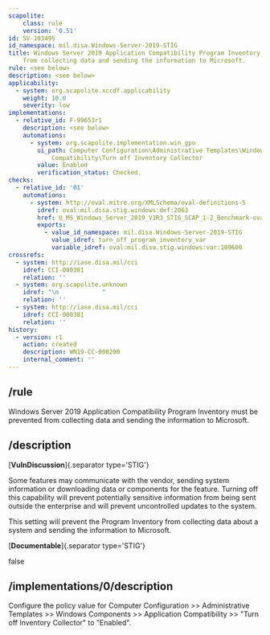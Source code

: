 ```yaml
---
scapolite:
    class: rule
    version: '0.51'
id: SV-103495
id_namespace: mil.disa.Windows-Server-2019-STIG
title: Windows Server 2019 Application Compatibility Program Inventory must be prevented
    from collecting data and sending the information to Microsoft.
rule: <see below>
description: <see below>
applicability:
  - system: org.scapolite.xccdf.applicability
    weight: 10.0
    severity: low
implementations:
  - relative_id: F-99653r1
    description: <see below>
    automations:
      - system: org.scapolite.implementation.win_gpo
        ui_path: Computer Configuration\Administrative Templates\Windows Components\Application
            Compatibility\Turn off Inventory Collector
        value: Enabled
        verification_status: Checked.
checks:
  - relative_id: '01'
    automations:
      - system: http://oval.mitre.org/XMLSchema/oval-definitions-5
        idref: oval:mil.disa.stig.windows:def:2063
        href: U_MS_Windows_Server_2019_V1R3_STIG_SCAP_1-2_Benchmark-oval.xml
        exports:
          - value_id_namespace: mil.disa.Windows-Server-2019-STIG
            value_idref: turn_off_program_inventory_var
            variable_idref: oval:mil.disa.stig.windows:var:109600
crossrefs:
  - system: http://iase.disa.mil/cci
    idref: CCI-000381
    relation: ''
  - system: org.scapolite.unknown
    idref: "\n            "
    relation: ''
  - system: http://iase.disa.mil/cci
    idref: CCI-000381
    relation: ''
history:
  - version: r1
    action: created
    description: WN19-CC-000200
    internal_comment: ''
---
```



## /rule

Windows Server 2019 Application Compatibility Program Inventory must be prevented from collecting data and sending the information to Microsoft.

## /description

[**VulnDiscussion**]{.separator type='STIG'}

Some features may communicate with the vendor, sending system information or downloading data or components for the feature. Turning off this capability will prevent potentially sensitive information from being sent outside the enterprise and will prevent uncontrolled updates to the system.

This setting will prevent the Program Inventory from collecting data about a system and sending the information to Microsoft.

[**Documentable**]{.separator type='STIG'}

false

## /implementations/0/description

Configure the policy value for Computer Configuration >> Administrative Templates >> Windows Components >> Application Compatibility >> "Turn off Inventory Collector" to "Enabled".
